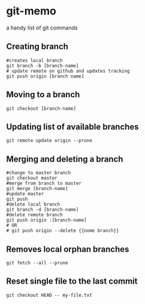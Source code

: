 # git-memo
a handy list of git commands

## Creating branch
```
#creates local branch
git branch -b [branch-name]
# update remote on github and updates tracking
git push origin [branch name]
```

## Moving to a branch
`git checkout [branch-name]`

## Updating list of available branches
`git remote update origin --prune`


## Merging and deleting a branch
```
#change to master branch
git checkout master
#merge from branch to master
git merge [branch-name]
#update master
git push
#delete local branch
git branch -d [branch-name]
#delete remote branch
git push origin :[branch-name]
# OR
# git push origin --delete {{nome branch}}
```

## Removes local orphan branches
`git fetch --all --prune`

## Reset single file to the last commit
`git checkout HEAD -- my-file.txt`


